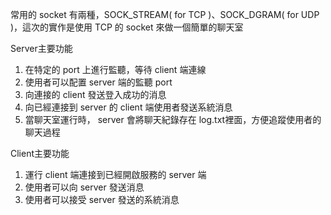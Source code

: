常用的 socket 有兩種，SOCK_STREAM( for TCP )、SOCK_DGRAM( for UDP )，這次的實作是使用 TCP 的 socket 來做一個簡單的聊天室

Server主要功能
1. 在特定的 port 上進行監聽，等待 client 端連線
2. 使用者可以配置 server 端的監聽 port
3. 向連接的 client 發送登入成功的消息
4. 向已經連接到 server 的 client 端使用者發送系統消息
5. 當聊天室運行時， server 會將聊天紀錄存在 log.txt裡面，方便追蹤使用者的聊天過程

Client主要功能
1. 運行 client 端連接到已經開啟服務的 server 端
2. 使用者可以向 server 發送消息
3. 使用者可以接受 server 發送的系統消息
